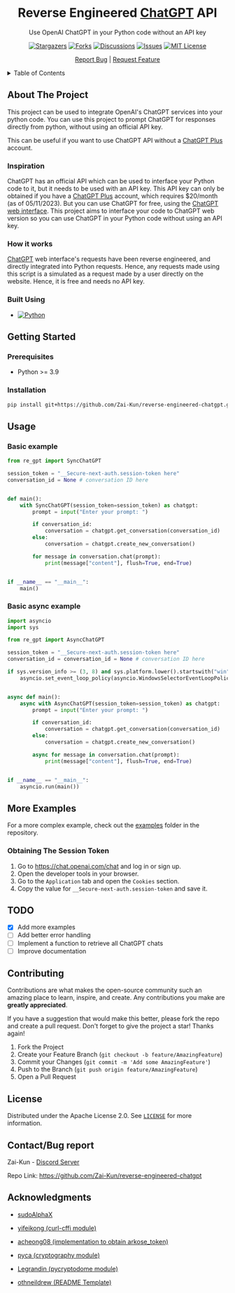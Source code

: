 
<div align="center">
  <a href="https://github.com/Zai-Kun/reverse-engineered-chatgpt">  </a>

<h1 align="center">Reverse Engineered <a href="https://openai.com/blog/chatgpt">ChatGPT</a> API</h1>

  <p align="center">
    Use OpenAI ChatGPT in your Python code without an API key

[![Stargazers][stars-badge]][stars-url]
[![Forks][forks-badge]][forks-url]
[![Discussions][discussions-badge]][discussions-url]
[![Issues][issues-badge]][issues-url]
[![MIT License][license-badge]][license-url]

  </p>
    <p align="center">
    <a href="https://github.com/Zai-Kun/reverse-engineered-chatgpt"></a>
    <a href="https://github.com/Zai-Kun/reverse-engineered-chatgpt/issues">Report Bug</a>
    |
    <a href="https://github.com/Zai-Kun/reverse-engineered-chatgpt/discussions">Request Feature</a>
  </p>
</div>

<!-- TABLE OF CONTENTS -->
<details>
  <summary>Table of Contents</summary>
  <ol>
    <li>
      <a href="#about-the-project">About The Project</a>
      <ul>
        <li><a href="#inspiration">Inspiration</a></li>
        <li><a href="#how-it-works">How it works</a></li>
        <li><a href="#built-using">Built using</a></li>
      </ul>
    </li>
    <li>
      <a href="#getting-started">Getting Started</a>
      <ul>
        <li><a href="#prerequisites">Prerequisites</a></li>
        <li><a href="#installation">Installation</a></li>
        <li><a href="#obtaining-session-token">Obtaining Session Token</a></li>
      </ul>
    </li>
    <li><a href="#usage">Usage</a>
        <ul>
        <li><a href="#basic-example">Example Usage</a></li>
        </ul>
    </li>
    <li><a href="#roadmap">Roadmap</a></li>
    <li><a href="#contributing">Contributing</a></li>
    <li><a href="#license">License</a></li>
    <li><a href="#contact">Contact</a></li>
    <li><a href="#acknowledgments">Acknowledgments</a></li>
  </ol>
</details>

## About The Project

This project can be used to integrate OpenAI's ChatGPT services into your python code. You can use this project to prompt ChatGPT for responses directly from python, without using an official API key.

This can be useful if you want to use ChatGPT API without a [ChatGPT Plus](https://openai.com/blog/chatgpt-plus) account.

### Inspiration

ChatGPT has an official API which can be used to interface your Python code to it, but it needs to be used with an API key. This API key can only be obtained if you have a [ChatGPT Plus](https://openai.com/blog/chatgpt-plus) account, which requires $20/month (as of 05/11/2023). But you can use ChatGPT for free, using the [ChatGPT web interface](https://chat.openai.com/). This project aims to interface your code to ChatGPT web version so you can use ChatGPT in your Python code without using an API key.

### How it works

[ChatGPT](https://chat.openai.com/) web interface's requests have been reverse engineered, and directly integrated into Python requests. Hence, any requests made using this script is a simulated as a request made by a user directly on the website. Hence, it is free and needs no API key.

### Built Using

* [![Python][python-badge]][python-url]

## Getting Started

### Prerequisites

* Python >= 3.9

### Installation

```sh
pip install git+https://github.com/Zai-Kun/reverse-engineered-chatgpt.git
```
## Usage

### Basic example

```python
from re_gpt import SyncChatGPT

session_token = "__Secure-next-auth.session-token here"
conversation_id = None # conversation ID here


def main():
    with SyncChatGPT(session_token=session_token) as chatgpt:
        prompt = input("Enter your prompt: ")

        if conversation_id:
            conversation = chatgpt.get_conversation(conversation_id)
        else:
            conversation = chatgpt.create_new_conversation()

        for message in conversation.chat(prompt):
            print(message["content"], flush=True, end=True)


if __name__ == "__main__":
    main()

```

### Basic async example
```python
import asyncio
import sys

from re_gpt import AsyncChatGPT

session_token = "__Secure-next-auth.session-token here"
conversation_id = conversation_id = None # conversation ID here

if sys.version_info >= (3, 8) and sys.platform.lower().startswith("win"):
    asyncio.set_event_loop_policy(asyncio.WindowsSelectorEventLoopPolicy())


async def main():
    async with AsyncChatGPT(session_token=session_token) as chatgpt:
        prompt = input("Enter your prompt: ")

        if conversation_id:
            conversation = chatgpt.get_conversation(conversation_id)
        else:
            conversation = chatgpt.create_new_conversation()

        async for message in conversation.chat(prompt):
            print(message["content"], flush=True, end=True)


if __name__ == "__main__":
    asyncio.run(main())
```

## More Examples

For a more complex example, check out the [examples](/examples) folder in the repository.

### Obtaining The Session Token

1. Go to <https://chat.openai.com/chat> and log in or sign up.
2. Open the developer tools in your browser.
3. Go to the `Application` tab and open the `Cookies` section.
4. Copy the value for `__Secure-next-auth.session-token` and save it.

## TODO

* [x] Add more examples
* [ ] Add better error handling
* [ ] Implement a function to retrieve all ChatGPT chats
* [ ] Improve documentation

## Contributing

Contributions are what makes the open-source community such an amazing place to learn, inspire, and create. Any contributions you make are **greatly appreciated**.

If you have a suggestion that would make this better, please fork the repo and create a pull request.
Don't forget to give the project a star! Thanks again!

1. Fork the Project
2. Create your Feature Branch (`git checkout -b feature/AmazingFeature`)
3. Commit your Changes (`git commit -m 'Add some AmazingFeature'`)
4. Push to the Branch (`git push origin feature/AmazingFeature`)
5. Open a Pull Request

## License

Distributed under the Apache License 2.0. See [`LICENSE`](https://github.com/Zai-Kun/reverse-engineered-chatgpt/blob/main/LICENSE
) for more information.

## Contact/Bug report

Zai-Kun - [Discord Server](https://discord.gg/ymcqxudVJG)

Repo Link: <https://github.com/Zai-Kun/reverse-engineered-chatgpt>

## Acknowledgments

* [sudoAlphaX](https://github.com/sudoAlphaX)

* [yifeikong (curl-cffi module)](https://github.com/yifeikong/curl_cffi)

* [acheong08 (implementation to obtain arkose_token)](https://github.com/acheong08/funcaptcha)

* [pyca (cryptography module)](https://github.com/pyca/cryptography/)

* [Legrandin (pycryptodome module)](https://github.com/Legrandin/pycryptodome/)

* [othneildrew (README Template)](https://github.com/othneildrew)

<!-- MARKDOWN LINKS & IMAGES -->
[forks-badge]: https://img.shields.io/github/forks/Zai-Kun/reverse-engineered-chatgpt
[forks-url]: https://github.com/Zai-Kun/reverse-engineered-chatgpt/network/members
[stars-badge]: https://img.shields.io/github/stars/Zai-Kun/reverse-engineered-chatgpt
[stars-url]: https://github.com/Zai-Kun/reverse-engineered-chatgpt/stargazers
[issues-badge]: https://img.shields.io/github/issues/Zai-Kun/reverse-engineered-chatgpt
[issues-url]: https://github.com/Zai-Kun/reverse-engineered-chatgpt/issues
[discussions-badge]: https://img.shields.io/github/discussions/Zai-Kun/reverse-engineered-chatgpt
[discussions-url]: https://github.com/Zai-Kun/reverse-engineered-chatgpt/discussions
[python-badge]: https://img.shields.io/badge/Python-blue?logo=python&logoColor=yellow
[python-url]: https://www.python.org/
[license-badge]: https://img.shields.io/github/license/Zai-Kun/reverse-engineered-chatgpt
[license-url]: https://github.com/Zai-Kun/reverse-engineered-chatgpt/blob/main/LICENSE

